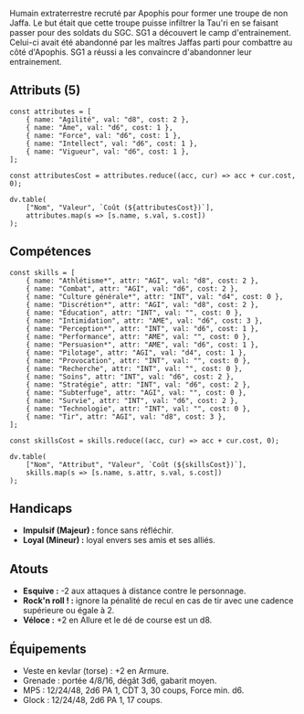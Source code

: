 Humain extraterrestre recruté par Apophis pour former une troupe de non Jaffa. Le but était que cette troupe puisse infiltrer la Tau'ri en se faisant passer pour des soldats du SGC.
SG1 a découvert le camp d'entrainement. Celui-ci avait été abandonné par les maîtres Jaffas parti pour combattre au côté d'Apophis. SG1 a réussi a les convaincre d'abandonner leur entrainement.
## Attributs (5)

```dataviewjs
const attributes = [
	{ name: "Agilité", val: "d8", cost: 2 },
	{ name: "Âme", val: "d6", cost: 1 },
	{ name: "Force", val: "d6", cost: 1 },
	{ name: "Intellect", val: "d6", cost: 1 },
	{ name: "Vigueur", val: "d6", cost: 1 },
];

const attributesCost = attributes.reduce((acc, cur) => acc + cur.cost, 0);

dv.table(
	["Nom", "Valeur", `Coût (${attributesCost})`],
	attributes.map(s => [s.name, s.val, s.cost])
);
```
## Compétences

```dataviewjs
const skills = [
	{ name: "Athlétisme*", attr: "AGI", val: "d8", cost: 2 },
	{ name: "Combat", attr: "AGI", val: "d6", cost: 2 },
	{ name: "Culture générale*", attr: "INT", val: "d4", cost: 0 },
	{ name: "Discrétion*", attr: "AGI", val: "d8", cost: 2 },
	{ name: "Éducation", attr: "INT", val: "", cost: 0 },
	{ name: "Intimidation", attr: "AME", val: "d6", cost: 3 },
	{ name: "Perception*", attr: "INT", val: "d6", cost: 1 },
	{ name: "Performance", attr: "AME", val: "", cost: 0 },
	{ name: "Persuasion*", attr: "AME", val: "d6", cost: 1 },
	{ name: "Pilotage", attr: "AGI", val: "d4", cost: 1 },
	{ name: "Provocation", attr: "INT", val: "", cost: 0 },
	{ name: "Recherche", attr: "INT", val: "", cost: 0 },
	{ name: "Soins", attr: "INT", val: "d6", cost: 2 },
	{ name: "Stratégie", attr: "INT", val: "d6", cost: 2 },
	{ name: "Subterfuge", attr: "AGI", val: "", cost: 0 },
	{ name: "Survie", attr: "INT", val: "d6", cost: 2 },
	{ name: "Technologie", attr: "INT", val: "", cost: 0 },
	{ name: "Tir", attr: "AGI", val: "d8", cost: 3 },
];

const skillsCost = skills.reduce((acc, cur) => acc + cur.cost, 0);

dv.table(
	["Nom", "Attribut", "Valeur", `Coût (${skillsCost})`],
	skills.map(s => [s.name, s.attr, s.val, s.cost])
);
```

## Handicaps

- **Impulsif (Majeur) :** fonce sans réfléchir.
- **Loyal (Mineur) :** loyal envers ses amis et ses alliés.
## Atouts

- **Esquive :** -2 aux attaques à distance contre le personnage.
- **Rock'n roll ! :** ignore la pénalité de recul en cas de tir avec une cadence supérieure ou égale à 2.
- **Véloce :** +2 en Allure et le dé de course est un d8.

## Équipements

- Veste en kevlar (torse) : +2 en Armure.
- Grenade : portée 4/8/16, dégât 3d6, gabarit moyen.
- MP5 : 12/24/48, 2d6 PA 1, CDT 3, 30 coups, Force min. d6.
- Glock : 12/24/48, 2d6 PA 1, 17 coups.